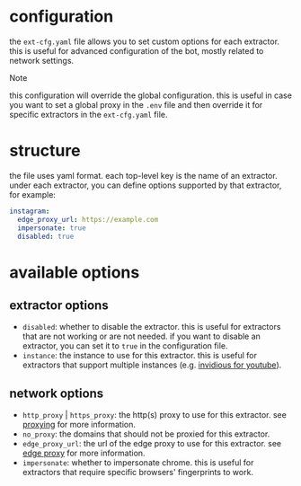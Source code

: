 # configuration
the `ext-cfg.yaml` file allows you to set custom options for each extractor. this is useful for advanced configuration of the bot, mostly related to network settings.
> [!NOTE]
> this configuration will override the global configuration. this is useful in case you want to set a global proxy in the `.env` file and then override it for specific extractors in the `ext-cfg.yaml` file.

# structure
the file uses yaml format. each top-level key is the name of an extractor. under each extractor, you can define options supported by that extractor, for example:
```yaml
instagram:
  edge_proxy_url: https://example.com
  impersonate: true
  disabled: true
```

# available options

## extractor options
* `disabled`: whether to disable the extractor. this is useful for extractors that are not working or are not needed. if you want to disable an extractor, you can set it to `true` in the configuration file.
* `instance`: the instance to use for this extractor. this is useful for extractors that support multiple instances (e.g. [invidious for youtube](ext/youtube/SETUP.md)).

## network options
* `http_proxy` | `https_proxy`: the http(s) proxy to use for this extractor. see [proxying](README.md#proxying) for more information.
* `no_proxy`: the domains that should not be proxied for this extractor. 
* `edge_proxy_url`: the url of the edge proxy to use for this extractor. see [edge proxy](EDGEPROXY.md) for more information.
* `impersonate`: whether to impersonate chrome. this is useful for extractors that require specific browsers' fingerprints to work.